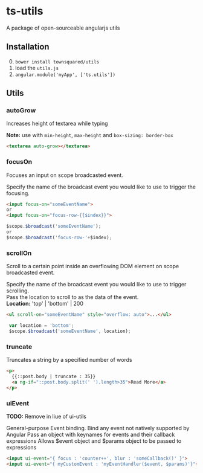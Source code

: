 # ts-utils
A package of open-sourceable angularjs utils

## Installation

0. `bower install townsquared/utils`
0. load the `utils.js`
0. `angular.module('myApp', ['ts.utils'])`

## Utils

### autoGrow

Increases height of textarea while typing

**Note:** use with `min-height`, `max-height` and `box-sizing: border-box`

```html
<textarea auto-grow></textarea>
```

### focusOn

Focuses an input on scope broadcasted event.

Specify the name of the broadcast event you would like to use to trigger the focusing.

```html
<input focus-on="someEventName">
or
<input focus-on="focus-row-{{$index}}">
```

```js
$scope.$broadcast('someEventName');
or
$scope.$broadcast('focus-row-'+$index);
```

### scrollOn

Scroll to a certain point inside an overflowing DOM element on scope broadcasted event.

Specify the name of the broadcast event you would like to use to trigger scrolling.  
Pass the location to scroll to as the data of the event.  
**Location:** 'top' | 'bottom' | 200

 ```html
 <ul scroll-on="someEventName" style="overflow: auto">...</ul>
 ```

```js
 var location = 'bottom';
 $scope.$broadcast('someEventName', location);
 ```

### truncate

Truncates a string by a specified number of words

```html
<p>
  {{::post.body | truncate : 35}}
  <a ng-if="::post.body.split(' ').length>35">Read More</a>
</p>
```

### uiEvent

**TODO:** Remove in liue of ui-utils

General-purpose Event binding. Bind any event not natively supported by Angular
Pass an object with keynames for events and their callback expressions
Allows $event object and $params object to be passed to expressions

```html
<input ui-event="{ focus : 'counter++', blur : 'someCallback()' }">
<input ui-event="{ myCustomEvent : 'myEventHandler($event, $params)'}">
```
